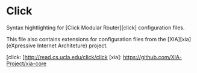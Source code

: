 Click
======

Syntax hightlighting for [Click Modular Router][click] configuration files.

This file also contains extensions for configuration files from the [XIA][xia] (eXpressive Internet Architeture) project.

<!-- Links -->
[click: ]http://read.cs.ucla.edu/click/click
[xia]: https://github.com/XIA-Project/xia-core